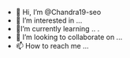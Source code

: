 - 👋 Hi, I’m @Chandra19-seo
- 👀 I’m interested in ...
- 🌱I’m currently learning .. .
- 💞️ I’m looking to collaborate on ...
- 📫 How to reach me ...

<!---
Chandra19-seo/Chandra19-seo is a ✨ special ✨ repository because its `README.md` (this file) appears on your GitHub profile.
You can click the Preview link to take a look at your changes.
--->
